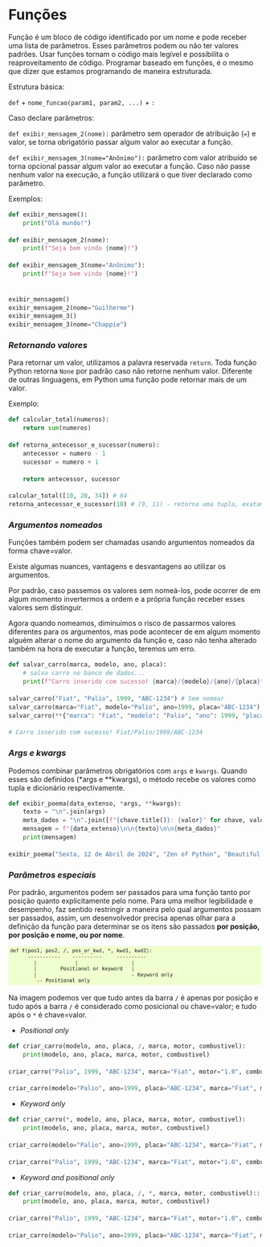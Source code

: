 # Funções

Função é um bloco de código identificado por um nome e pode receber uma lista de parâmetros. Esses parâmetros podem ou não ter valores padrões. Usar funções tornam o código mais legível e possibilita o reaproveitamento de código. Programar baseado em funções, é o mesmo que dizer que estamos programando de maneira estruturada. 

Estrutura básica:

`def` + `nome_funcao(param1, param2, ...)` + `:`

Caso declare parâmetros:

`def exibir_mensagem_2(nome):` parâmetro sem operador de atribuição (`=`) e valor, se torna obrigatório passar algum valor ao executar a função.

`def exibir_mensagem_3(nome="Anônimo"):` parâmetro com valor atribuído se torna opcional passar algum valor ao executar a função. Caso não passe nenhum valor na execução, a função utilizará o que tiver declarado como parâmetro.

Exemplos:

~~~python
def exibir_mensagem():
    print("Olá mundo!")

def exibir_mensagem_2(nome):
    print(f"Seja bem vindo {nome}!")

def exibir_mensagem_3(nome="Anônimo"):
    print(f"Seja bem vindo {nome}!")


exibir_mensagem()
exibir_mensagem_2(nome="Guilherme")
exibir_mensagem_3()
exibir_mensagem_3(nome="Chappie")
~~~

### _Retornando valores_

Para retornar um valor, utilizamos a palavra reservada `return`. Toda função Python retorna `None` por padrão caso não retorne nenhum valor. Diferente de outras linguagens, em Python uma função pode retornar mais de um valor. 

Exemplo: 

~~~python
def calcular_total(numeros):
    return sum(numeros)

def retorna_antecessor_e_sucessor(numero):
    antecessor = numero - 1
    sucessor = numero + 1

    return antecessor, sucessor

calcular_total([10, 20, 34]) # 64
retorna_antecessor_e_sucessor(10) # (9, 11) - retorna uma tupla, exatamente para garantir que o valor não seja modificado
~~~

### _Argumentos nomeados_

Funções também podem ser chamadas usando argumentos nomeados da forma chave=valor.

Existe algumas nuances, vantagens e desvantagens ao utilizar os argumentos. 

Por padrão, caso passemos os valores sem nomeá-los, pode ocorrer de em algum momento invertermos a ordem e a própria função receber esses valores sem distinguir. 

Agora quando nomeamos, diminuímos o risco de passarmos valores diferentes para os argumentos, mas pode acontecer de em algum momento alguém alterar o nome do argumento da função e, caso não tenha alterado também na hora de executar a função, teremos um erro. 

~~~python
def salvar_carro(marca, modelo, ano, placa):
    # salva carro no banco de dados...
    print(f"Carro inserido com sucesso! {marca}/{modelo}/{ano}/{placa}")

salvar_carro("Fiat", "Palio", 1999, "ABC-1234") # Sem nomear
salvar_carro(marca="Fiat", modelo="Palio", ano=1999, placa="ABC-1234") # Nomeado
salvar_carro(**{"marca": "Fiat", "modelo": "Palio", "ano": 1999, "placa": "ABC1234"}) # Nomeado com dicionário. O uso dos dois ** significa que estamos passando um dicionário como argumento pra função. Conceito de kwargs

# Carro inserido com sucesso! Fiat/Palio/1999/ABC-1234
~~~

### _Args e kwargs_

Podemos combinar parâmetros obrigatórios com `args` e `kwargs`. Quando esses são definidos (*args e **kwargs), o método recebe os valores como tupla e dicionário respectivamente.

~~~python
def exibir_poema(data_extenso, *args, **kwargs):
    texto = "\n".join(args)
    meta_dados = "\n".join([f"{chave.title()}: {valor}" for chave, valor inkwargs.items()])
    mensagem = f"{data_extenso}\n\n{texto}\n\n{meta_dados}"
    print(mensagem)

exibir_poema("Sexta, 12 de Abril de 2024", "Zen of Python", "Beautiful is better than ugly.", autor="Tim Peters", ano=1999)
~~~

### _Parâmetros especiais_

Por padrão, argumentos podem ser passados para uma função tanto por posição quanto explicitamente pelo nome. Para uma melhor legibilidade e desempenho, faz sentido restringir a maneira pelo qual argumentos possam ser passados, assim, um desenvolvedor precisa apenas olhar para a definição da função para determinar se os itens são passados **por posição, por posição e nome, ou por nome**.

![alt text](image.png)

Na imagem podemos ver que tudo antes da barra `/` é apenas por posição e tudo após a barra `/` é considerado como posicional ou chave=valor; e tudo após o `*` é chave=valor.

- _Positional only_

~~~python
def criar_carro(modelo, ano, placa, /, marca, motor, combustivel):
    print(modelo, ano, placa, marca, motor, combustivel)

criar_carro("Palio", 1999, "ABC-1234", marca="Fiat", motor="1.0", combustivel="Gasolina") # válido

criar_carro(modelo="Palio", ano=1999, placa="ABC-1234", marca="Fiat", motor="1.0", combustivel="Gasolina") # inválido
~~~

- _Keyword only_

~~~python
def criar_carro(*, modelo, ano, placa, marca, motor, combustivel):
    print(modelo, ano, placa, marca, motor, combustivel)

criar_carro(modelo="Palio", ano=1999, placa="ABC-1234", marca="Fiat", motor="1.0",  combustivel="Gasolina") # válido

criar_carro("Palio", 1999, "ABC-1234", marca="Fiat", motor="1.0", combustivel="Gasolina") # inválido
~~~

- _Keyword and positional only_

~~~python
def criar_carro(modelo, ano, placa, /, *, marca, motor, combustivel)::
    print(modelo, ano, placa, marca, motor, combustivel)

criar_carro("Palio", 1999, "ABC-1234", marca="Fiat", motor="1.0", combustivel="Gasolina") # válido

criar_carro(modelo="Palio", ano=1999, placa="ABC-1234", marca="Fiat", motor="1.0", combustivel="Gasolina") # inválido
~~~